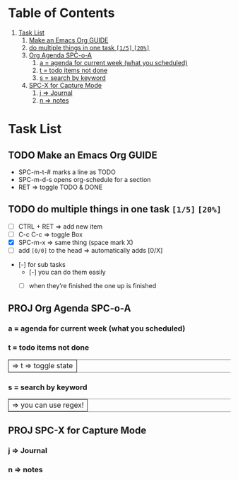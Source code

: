 
# Table of Contents

1.  [Task List](#org70ef23f)
    1.  [Make an Emacs Org GUIDE](#orga5a88e5)
    2.  [do multiple things in one task <code>[1/5]</code> <code>[20%]</code>](#orgb9fb02e)
    3.  [Org Agenda SPC-o-A](#org145cfb2)
        1.  [a = agenda for current week (what you scheduled)](#org0c1db0b)
        2.  [t = todo items not done](#orgd4617b5)
        3.  [s = search by keyword](#orgd183d32)
    4.  [SPC-X for Capture Mode](#org2d18ad0)
        1.  [j => Journal](#org457fec0)
        2.  [n => notes](#orgf13f741)



<a id="org70ef23f"></a>

# Task List


<a id="orga5a88e5"></a>

## TODO Make an Emacs Org GUIDE

-   SPC-m-t-# marks a line as TODO
-   SPC-m-d-s opens org-schedule for a section
-   RET => toggle TODO & DONE


<a id="orgb9fb02e"></a>

## TODO do multiple things in one task <code>[1/5]</code> <code>[20%]</code>

-   [ ] CTRL + RET => add new item
-   [ ] C-c C-c => toggle Box
-   [X] SPC-m-x => same thing (space mark X)
-   [ ] add <code>[0/0]</code> to the head => automatically adds [0/X]
-   [-] for sub tasks
    -   [-] you can do them easily
    -   [ ] when they&rsquo;re finished the one up is finished


<a id="org145cfb2"></a>

## PROJ Org Agenda SPC-o-A


<a id="org0c1db0b"></a>

### a = agenda for current week (what you scheduled)


<a id="orgd4617b5"></a>

### t = todo items not done

<table border="2" cellspacing="0" cellpadding="6" rules="groups" frame="hsides">


<colgroup>
<col  class="org-left" />
</colgroup>
<tbody>
<tr>
<td class="org-left">=&gt; t =&gt; toggle state</td>
</tr>
</tbody>
</table>


<a id="orgd183d32"></a>

### s = search by keyword

<table border="2" cellspacing="0" cellpadding="6" rules="groups" frame="hsides">


<colgroup>
<col  class="org-left" />
</colgroup>
<tbody>
<tr>
<td class="org-left">=&gt; you can use regex!</td>
</tr>
</tbody>
</table>


<a id="org2d18ad0"></a>

## PROJ SPC-X for Capture Mode


<a id="org457fec0"></a>

### j => Journal


<a id="orgf13f741"></a>

### n => notes

